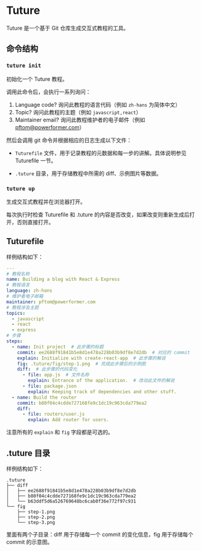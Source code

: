 # Tuture

Tuture 是一个基于 Git 仓库生成交互式教程的工具。

## 命令结构

### `tuture init`

初始化一个 Tuture 教程。

调用此命令后，会执行一系列询问：

1. Language code? 询问此教程的语言代码（例如 `zh-hans` 为简体中文）
2. Topic? 询问此教程的主题（例如 `javascript,react`）
3. Maintainer email? 询问此教程维护者的电子邮件（例如 pftom@powerformer.com）

然后会调用 git 命令并根据相应的日志生成以下文件：

-  `Tuturefile` 文件，用于记录教程的元数据和每一步的讲解。具体说明参见 Tuturefile 一节。

-  `.tuture` 目录，用于存储教程中所需的 diff、示例图片等数据。

### `tuture up`

生成交互式教程并在浏览器打开。

每次执行时检查 Tuturefile 和 .tuture 的内容是否改变，如果改变则重新生成后打开，否则直接打开。

## Tuturefile

样例结构如下：

```yaml
---
# 教程名称
name: Building a blog with React & Express
# 教程语言
language: zh-hans
# 维护者电子邮箱
maintainer: pftom@powerformer.com
# 教程涉及主题
topics:
  - javascript
  - react
  - express
# 步骤
steps:
  - name: Init project  # 此步骤的标题
    commit: ee2688f91841b5e8d1e478a228b03b9df8e7d2db  # 对应的 commit
    explain: Initialize with create-react-app  # 此步骤的解说
    fig: .tuture/fig/step-1.png  # 完成此步骤后的示例图
    diff:  # 此步骤的代码变化
      - file: app.js  # 文件名称
        explain: Entrance of the application.  # 改动此文件的解说
      - file: package.json
        explain: Keeping track of dependencies and other stuff.
  - name: Build the router
    commit: b80f04c4cdde727168fe9c1dc19c963cda779ea2
    diff:
      - file: routers/user.js
        explain: Add router for users.
```

注意所有的 `explain` 和 `fig` 字段都是可选的。

## .tuture 目录

样例结构如下：

```
.tuture
├── diff
│   ├── ee2688f91841b5e8d1e478a228b03b9df8e7d2db
│   ├── b80f04c4cdde727168fe9c1dc19c963cda779ea2
│   └── b63ddf5d6a526769648bc6cab0f36e772f97c931
└── fig
    ├── step-1.png
    ├── step-2.png
    └── step-3.png
```

里面有两个子目录：diff 用于存储每一个 commit 的变化信息，fig 用于存储每个 commit 的示意图。
